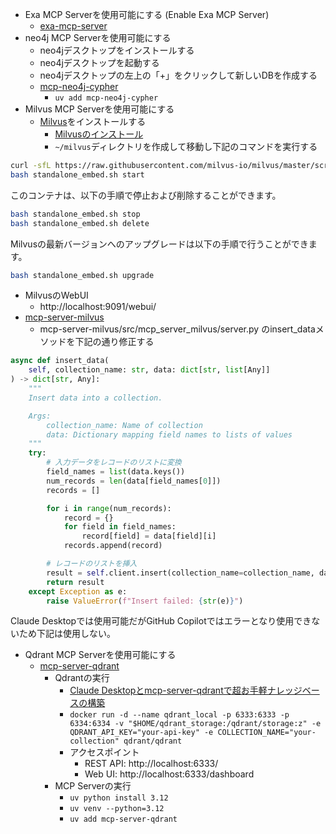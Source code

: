 * Exa MCP Serverを使用可能にする (Enable Exa MCP Server)
  * [exa-mcp-server](https://github.com/exa-labs/exa-mcp-server)
* neo4j MCP Serverを使用可能にする
  * neo4jデスクトップをインストールする
  * neo4jデスクトップを起動する
  * neo4jデスクトップの左上の「+」をクリックして新しいDBを作成する
  * [mcp-neo4j-cypher](https://github.com/neo4j-contrib/mcp-neo4j/tree/main/servers/mcp-neo4j-cypher)
    * `uv add mcp-neo4j-cypher`
* Milvus MCP Serverを使用可能にする
  * [Milvus](https://milvus.io/)をインストールする
    * [Milvusのインストール](https://milvus.io/docs/install_standalone-docker.md)
    * `~/milvus`ディレクトリを作成して移動し下記のコマンドを実行する
```bash
curl -sfL https://raw.githubusercontent.com/milvus-io/milvus/master/scripts/standalone_embed.sh -o standalone_embed.sh
bash standalone_embed.sh start
```
このコンテナは、以下の手順で停止および削除することができます。
```bash
bash standalone_embed.sh stop
bash standalone_embed.sh delete
```
Milvusの最新バージョンへのアップグレードは以下の手順で行うことができます。
```bash
bash standalone_embed.sh upgrade
```
  * MilvusのWebUI
    * http://localhost:9091/webui/
  * [mcp-server-milvus](https://github.com/zilliztech/mcp-server-milvus)
    * mcp-server-milvus/src/mcp_server_milvus/server.py のinsert_dataメソッドを下記の通り修正する
```python
async def insert_data(
    self, collection_name: str, data: dict[str, list[Any]]
) -> dict[str, Any]:
    """
    Insert data into a collection.

    Args:
        collection_name: Name of collection
        data: Dictionary mapping field names to lists of values
    """
    try:
        # 入力データをレコードのリストに変換
        field_names = list(data.keys())
        num_records = len(data[field_names[0]])
        records = []

        for i in range(num_records):
            record = {}
            for field in field_names:
                record[field] = data[field][i]
            records.append(record)

        # レコードのリストを挿入
        result = self.client.insert(collection_name=collection_name, data=records)
        return result
    except Exception as e:
        raise ValueError(f"Insert failed: {str(e)}")
```

Claude Desktopでは使用可能だがGitHub Copilotではエラーとなり使用できないため下記は使用しない。
* Qdrant MCP Serverを使用可能にする
  * [mcp-server-qdrant](https://github.com/qdrant/mcp-server-qdrant)
    * Qdrantの実行
      * [Claude Desktopとmcp-server-qdrantで超お手軽ナレッジベースの構築](https://zenn.dev/inurun/articles/fc0ec63cad574b)
      * `docker run -d --name qdrant_local -p 6333:6333 -p 6334:6334 -v "$HOME/qdrant_storage:/qdrant/storage:z" -e QDRANT_API_KEY="your-api-key" -e COLLECTION_NAME="your-collection" qdrant/qdrant`
      * アクセスポイント
        * REST API: http://localhost:6333/
        * Web UI: http://localhost:6333/dashboard
    * MCP Serverの実行
      * `uv python install 3.12`
      * `uv venv --python=3.12`
      * `uv add mcp-server-qdrant`
